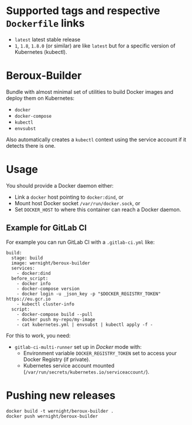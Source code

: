 # Supported tags and respective `Dockerfile` links

  * `latest` latest stable release
  * `1`, `1.8`, `1.8.0` (or similar) are like `latest` but for a specific version of Kubernetes (kubectl).

Beroux-Builder
==============

Bundle with almost minimal set of utilities to build Docker images and deploy them on Kubernetes:

  * `docker`
  * `docker-compose`
  * `kubectl`
  * `envsubst`

Also automatically creates a `kubectl` context using the service account
if it detects there is one.


# Usage

You should provide a Docker daemon either:
  - Link a `docker` host pointing to `docker:dind`, or
  - Mount host Docker socket `/var/run/docker.sock`, or
  - Set `DOCKER_HOST` to where this container can reach a Docker daemon.

## Example for GitLab CI

For example you can run GitLab CI with a `.gitlab-ci.yml` like:

    build:
      stage: build
      image: wernight/beroux-builder
      services:
        - docker:dind
      before_script:
        - docker info
        - docker-compose version
        - docker login -u _json_key -p "$DOCKER_REGISTRY_TOKEN" https://eu.gcr.io
        - kubectl cluster-info
      script:
        - docker-compose build --pull
        - docker push my-repo/my-image
        - cat kubernetes.yml | envsubst | kubectl apply -f -

For this to work, you need:

   - `gitlab-ci-multi-runner` set up in *Docker* mode with:
       - Environment variable `DOCKER_REGISTRY_TOKEN` set to access your Docker Registry (if private).
       - Kubernetes service account mounted (`/var/run/secrets/kubernetes.io/serviceaccount/`).

# Pushing new releases

    docker build -t wernight/beroux-builder .
    docker push wernight/beroux-builder
